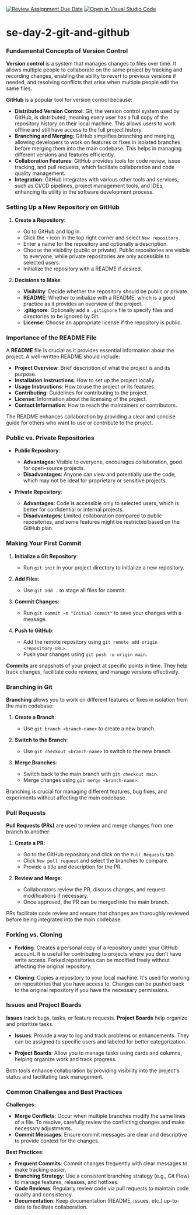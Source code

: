 [![Review Assignment Due Date](https://classroom.github.com/assets/deadline-readme-button-22041afd0340ce965d47ae6ef1cefeee28c7c493a6346c4f15d667ab976d596c.svg)](https://classroom.github.com/a/8wgCKhpZ)
[![Open in Visual Studio Code](https://classroom.github.com/assets/open-in-vscode-2e0aaae1b6195c2367325f4f02e2d04e9abb55f0b24a779b69b11b9e10269abc.svg)](https://classroom.github.com/online_ide?assignment_repo_id=15591214&assignment_repo_type=AssignmentRepo)
# se-day-2-git-and-github

### Fundamental Concepts of Version Control

**Version control** is a system that manages changes to files over time. It allows multiple people to collaborate on the same project by tracking and recording changes, enabling the ability to revert to previous versions if needed, and resolving conflicts that arise when multiple people edit the same files.

**GitHub** is a popular tool for version control because:

- **Distributed Version Control**: Git, the version control system used by GitHub, is distributed, meaning every user has a full copy of the repository history on their local machine. This allows users to work offline and still have access to the full project history.
- **Branching and Merging**: GitHub simplifies branching and merging, allowing developers to work on features or fixes in isolated branches before merging them into the main codebase. This helps in managing different versions and features efficiently.
- **Collaboration Features**: GitHub provides tools for code review, issue tracking, and pull requests, which facilitate collaboration and code quality management.
- **Integration**: GitHub integrates with various other tools and services, such as CI/CD pipelines, project management tools, and IDEs, enhancing its utility in the software development process.

### Setting Up a New Repository on GitHub

1. **Create a Repository**:
   - Go to GitHub and log in.
   - Click the `+` icon in the top right corner and select `New repository`.
   - Enter a name for the repository and optionally a description.
   - Choose the visibility (public or private). Public repositories are visible to everyone, while private repositories are only accessible to selected users.
   - Initialize the repository with a README if desired.

2. **Decisions to Make**:
   - **Visibility**: Decide whether the repository should be public or private.
   - **README**: Whether to initialize with a README, which is a good practice as it provides an overview of the project.
   - **.gitignore**: Optionally add a `.gitignore` file to specify files and directories to be ignored by Git.
   - **License**: Choose an appropriate license if the repository is public.

### Importance of the README File

A **README** file is crucial as it provides essential information about the project. A well-written README should include:

- **Project Overview**: Brief description of what the project is and its purpose.
- **Installation Instructions**: How to set up the project locally.
- **Usage Instructions**: How to use the project or its features.
- **Contributing**: Guidelines for contributing to the project.
- **License**: Information about the licensing of the project.
- **Contact Information**: How to reach the maintainers or contributors.

The README enhances collaboration by providing a clear and concise guide for others who want to use or contribute to the project.

### Public vs. Private Repositories

- **Public Repository**:
  - **Advantages**: Visible to everyone, encourages collaboration, good for open-source projects.
  - **Disadvantages**: Anyone can view and potentially use the code, which may not be ideal for proprietary or sensitive projects.

- **Private Repository**:
  - **Advantages**: Code is accessible only to selected users, which is better for confidential or internal projects.
  - **Disadvantages**: Limited collaboration compared to public repositories, and some features might be restricted based on the GitHub plan.

### Making Your First Commit

1. **Initialize a Git Repository**:
   - Run `git init` in your project directory to initialize a new repository.

2. **Add Files**:
   - Use `git add .` to stage all files for commit.

3. **Commit Changes**:
   - Run `git commit -m "Initial commit"` to save your changes with a message.

4. **Push to GitHub**:
   - Add the remote repository using `git remote add origin <repository-URL>`.
   - Push your changes using `git push -u origin main`.

**Commits** are snapshots of your project at specific points in time. They help track changes, facilitate code reviews, and manage versions effectively.

### Branching in Git

**Branching** allows you to work on different features or fixes in isolation from the main codebase:

1. **Create a Branch**:
   - Use `git branch <branch-name>` to create a new branch.

2. **Switch to the Branch**:
   - Use `git checkout <branch-name>` to switch to the new branch.

3. **Merge Branches**:
   - Switch back to the main branch with `git checkout main`.
   - Merge changes using `git merge <branch-name>`.

Branching is crucial for managing different features, bug fixes, and experiments without affecting the main codebase.

### Pull Requests

**Pull Requests (PRs)** are used to review and merge changes from one branch to another:

1. **Create a PR**:
   - Go to the GitHub repository and click on the `Pull Requests` tab.
   - Click `New pull request` and select the branches to compare.
   - Provide a title and description for the PR.

2. **Review and Merge**:
   - Collaborators review the PR, discuss changes, and request modifications if necessary.
   - Once approved, the PR can be merged into the main branch.

PRs facilitate code review and ensure that changes are thoroughly reviewed before being integrated into the main codebase.

### Forking vs. Cloning

- **Forking**: Creates a personal copy of a repository under your GitHub account. It is useful for contributing to projects where you don't have write access. Forked repositories can be modified freely without affecting the original repository.

- **Cloning**: Copies a repository to your local machine. It's used for working on repositories that you have access to. Changes can be pushed back to the original repository if you have the necessary permissions.

### Issues and Project Boards

**Issues** track bugs, tasks, or feature requests. **Project Boards** help organize and prioritize tasks. 

- **Issues**: Provide a way to log and track problems or enhancements. They can be assigned to specific users and labeled for better categorization.

- **Project Boards**: Allow you to manage tasks using cards and columns, helping organize work and track progress.

Both tools enhance collaboration by providing visibility into the project's status and facilitating task management.

### Common Challenges and Best Practices

**Challenges**:
- **Merge Conflicts**: Occur when multiple branches modify the same lines of a file. To resolve, carefully review the conflicting changes and make necessary adjustments.
- **Commit Messages**: Ensure commit messages are clear and descriptive to provide context for the changes.

**Best Practices**:
- **Frequent Commits**: Commit changes frequently with clear messages to make tracking easier.
- **Branching Strategy**: Use a consistent branching strategy (e.g., Git Flow) to manage features, releases, and hotfixes.
- **Code Reviews**: Regularly review code via pull requests to maintain code quality and consistency.
- **Documentation**: Keep documentation (README, issues, etc.) up-to-date to facilitate collaboration.
